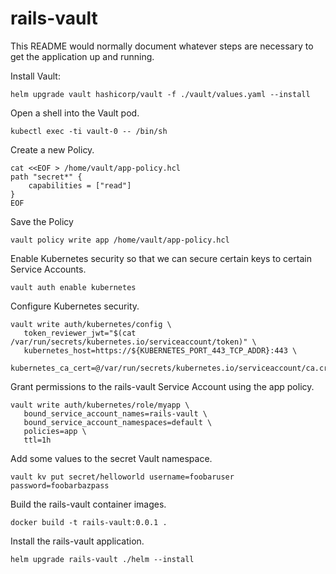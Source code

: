 # rails-vault

This README would normally document whatever steps are necessary to get the
application up and running.

Install Vault:
```
helm upgrade vault hashicorp/vault -f ./vault/values.yaml --install
```

Open a shell into the Vault pod.
```
kubectl exec -ti vault-0 -- /bin/sh
```

Create a new Policy.
```
cat <<EOF > /home/vault/app-policy.hcl
path "secret*" {
    capabilities = ["read"]
}
EOF
```

Save the Policy
```
vault policy write app /home/vault/app-policy.hcl
```

Enable Kubernetes security so that we can secure certain keys to certain Service Accounts.
```
vault auth enable kubernetes
```

Configure Kubernetes security.
```
vault write auth/kubernetes/config \
   token_reviewer_jwt="$(cat /var/run/secrets/kubernetes.io/serviceaccount/token)" \
   kubernetes_host=https://${KUBERNETES_PORT_443_TCP_ADDR}:443 \
   kubernetes_ca_cert=@/var/run/secrets/kubernetes.io/serviceaccount/ca.crt
```

Grant permissions to the rails-vault Service Account using the app policy.
```
vault write auth/kubernetes/role/myapp \
   bound_service_account_names=rails-vault \
   bound_service_account_namespaces=default \
   policies=app \
   ttl=1h
```

Add some values to the secret Vault namespace.
```
vault kv put secret/helloworld username=foobaruser password=foobarbazpass
```

Build the rails-vault container images.
```
docker build -t rails-vault:0.0.1 .
```

Install the rails-vault application.
```
helm upgrade rails-vault ./helm --install
```